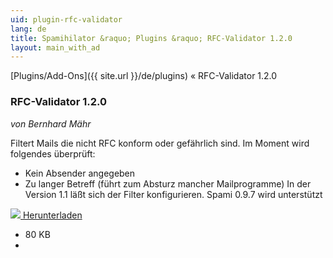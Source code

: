 ```yaml
---
uid: plugin-rfc-validator
lang: de
title: Spamihilator &raquo; Plugins &raquo; RFC-Validator 1.2.0
layout: main_with_ad
---
```


[Plugins/Add-Ons]({{ site.url }}/de/plugins) &laquo; RFC-Validator 1.2.0

### RFC-Validator 1.2.0

_von Bernhard Mähr_

Filtert Mails die nicht RFC konform oder gefährlich sind. 
Im Moment wird folgendes überprüft: 
- Kein Absender angegeben 
- Zu langer Betreff (führt zum Absturz mancher Mailprogramme) 
In der Version 1.1 läßt sich der Filter konfigurieren. 
Spami 0.9.7 wird unterstützt

<div class="downloadsection">
<a href="http://www.spamihilator.com/updates/plugins/maehr/RFCValidator_1_2_0.exe" class="radius button left" id="download-button"><img src="{{site.url}}/images/download-arrow.png"> Herunterladen</a>
<ul id="download-notes">
<li>80 KB</li>
<li></li>
</ul>
</div>

